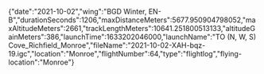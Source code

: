 {"date":"2021-10-02","wing":"BGD Winter, EN-B","durationSeconds":1206,"maxDistanceMeters":5677.950904798052,"maxAltitudeMeters":2661,"trackLengthMeters":10641.251800513133,"altitudeGainMeters":386,"launchTime":1633202046000,"launchName":"TO (N, W, S) Cove_Richfield_Monroe","fileName":"2021-10-02-XAH-bqz-19.igc","location":"Monroe","flightNumber":64,"type":"flightlog","flying-location":"Monroe"}
